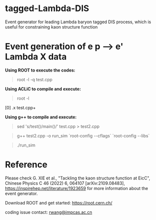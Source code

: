 # tagged-Lambda-DIS
Event generator for leading Lambda baryon tagged DIS process, which is useful for constraining kaon structure function

# Event generation of e p --> e' Lambda X data

**Using ROOT to execute the codes:**
>root -l -q test.cpp

**Using ACLiC to compile and execute:**
>root -l

[0] .x test.cpp+

**Using g++ to compile and execute:**
>sed 's/test()/main()/' test.cpp > test2.cpp

>g++ test2.cpp -o run_sim \`root-config --cflags\` \`root-config --libs\`

>./run_sim


# Reference

Please check G. XIE et al., "Tackling the kaon structure function at EicC",
Chinese Physics C 46 (2022) 6, 064107 [arXiv:2109.08483],
https://inspirehep.net/literature/1923659
for more information about the event generator.


Download ROOT and get started: https://root.cern.ch/

coding issue contact: rwang@impcas.ac.cn

